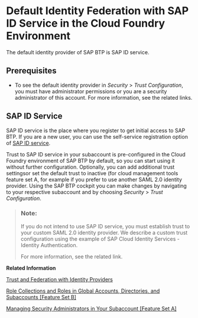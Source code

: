 <!-- loio36d21ac25533495491059887201fe6a3 -->

# Default Identity Federation with SAP ID Service in the Cloud Foundry Environment

The default identity provider of SAP BTP is SAP ID service.



## Prerequisites

-   To see the default identity provider in *Security* \> *Trust Configuration*, you must have administrator permissions or you are a security administrator of this account. For more information, see the related links.




<a name="loio36d21ac25533495491059887201fe6a3__section_aw5_w2x_thb"/>

## SAP ID Service

SAP ID service is the place where you register to get initial access to SAP BTP. If you are a new user, you can use the self-service registration option of [SAP ID service](https://accounts.sap.com).

Trust to SAP ID service in your subaccount is pre-configured in the Cloud Foundry environment of SAP BTP by default, so you can start using it without further configuration. Optionally, you can add additional trust settingsor set the default trust to inactive \(for cloud management tools feature set A, for example if you prefer to use another SAML 2.0 identity provider. Using the SAP BTP cockpit you can make changes by navigating to your respective subaccount and by choosing *Security* \> *Trust Configuration*.

> ### Note:  
> If you do not intend to use SAP ID service, you must establish trust to your custom SAML 2.0 identity provider. We describe a custom trust configuration using the example of SAP Cloud Identity Services - Identity Authentication.
> 
> For more information, see the related link.

**Related Information**  


[Trust and Federation with Identity Providers](trust-and-federation-with-identity-providers-cb1bc8f.md "When setting up accounts you need to assign users. While we provide you with your first users to get you started, your organization has its own user bases which you want to integrate.")

[Role Collections and Roles in Global Accounts, Directories, and Subaccounts \[Feature Set B\]](../10-concepts/role-collections-and-roles-in-global-accounts-directories-and-subaccounts-feature-set-b-0039cf0.md "In the cloud management tools feature set B, SAP BTP provides a set of role collections to set up administrator access to your global account and subaccounts.")

[Managing Security Administrators in Your Subaccount \[Feature Set A\]](managing-security-administrators-in-your-subaccount-feature-set-a-6752c4b.md "Running on the cloud management tools feature set A: When you create a subaccount, SAP BTP automatically grants your user the role for the administration of business users and their authorizations in the subaccount. Having this role, you can also add or remove other users who will then also be user and role administrators of this subaccount.")

